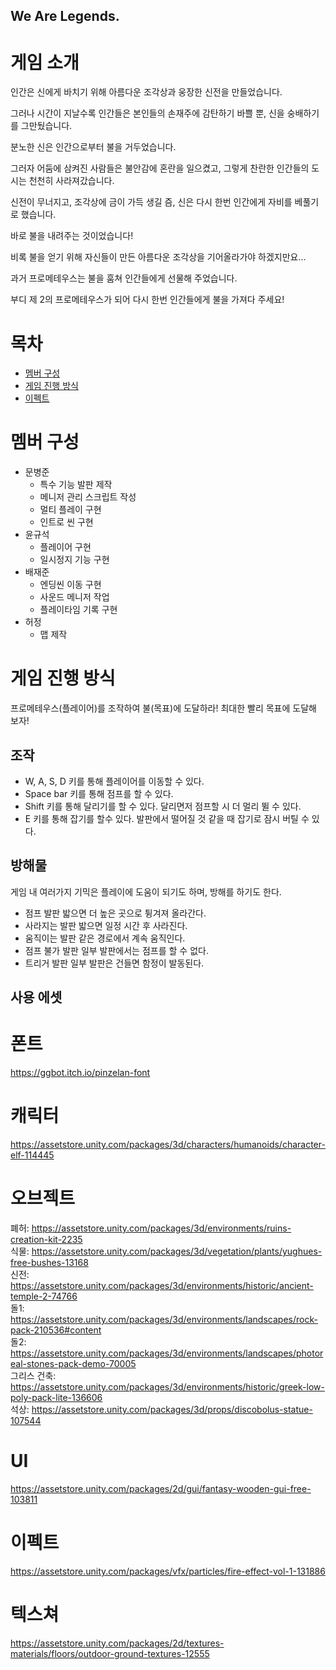 ## We Are Legends.

# 게임 소개

인간은 신에게 바치기 위해 아름다운 조각상과 웅장한 신전을 만들었습니다.

그러나 시간이 지날수록 인간들은 본인들의 손재주에 감탄하기 바쁠 뿐, 신을 숭배하기를 그만뒀습니다.

분노한 신은 인간으로부터 불을 거두었습니다.

그러자 어둠에 삼켜진 사람들은 불안감에 혼란을 일으켰고, 그렇게 찬란한 인간들의 도시는 천천히 사라져갔습니다.

신전이 무너지고, 조각상에 금이 가득 생길 즘, 신은 다시 한번 인간에게 자비를 베풀기로 했습니다.

바로 불을 내려주는 것이었습니다!

비록 불을 얻기 위해 자신들이 만든 아름다운 조각상을 기어올라가야 하겠지만요...


과거 프로메테우스는 불을 훔쳐 인간들에게 선물해 주었습니다.

부디 제 2의 프로메테우스가 되어 다시 한번 인간들에게 불을 가져다 주세요!

# 목차
- [멤버 구성](#멤버-구성)
- [게임 진행 방식](#게임-진행-방식)
- [이펙트](#이펙트)

# 멤버 구성
- 문병준
  - 특수 기능 발판 제작
  - 메니저 관리 스크립트 작성
  - 멀티 플레이 구현
  - 인트로 씬 구현
- 윤규석
  - 플레이어 구현
  - 일시정지 기능 구현
- 배재준
  - 엔딩씬 이동 구현
  - 사운드 메니저 작업
  - 플레이타임 기록 구현
- 허정
  - 맵 제작

 # 게임 진행 방식
 프로메테우스(플레이어)를 조작하여 불(목표)에 도달하라!
 최대한 빨리 목표에 도달해 보자!

 ## 조작
 - W, A, S, D 키를 통해 플레이어를 이동할 수 있다. 
 - Space bar 키를 통해 점프를 할 수 있다. 
 - Shift 키를 통해 달리기를 할 수 있다. 달리면저 점프할 시 더 멀리 뛸 수 있다.
 - E 키를 통해 잡기를 할수 있다. 발판에서 떨어질 것 같을 때 잡기로 잠시 버틸 수 있다.

## 방해물
게임 내 여러가지 기믹은 플레이에 도움이 되기도 하며, 방해를 하기도 한다.
- 점프 발판
  밟으면 더 높은 곳으로 튕겨져 올라간다.
- 사라지는 발판
  밟으면 일정 시간 후 사라진다.
- 움직이는 발판
  같은 경로에서 계속 움직인다.
- 점프 불가 발판
  일부 발판에서는 점프를 할 수 없다.
- 트리거 발판
  일부 발판은 건들면 함정이 발동된다.

## 사용 에셋
# 폰트
https://ggbot.itch.io/pinzelan-font
# 캐릭터
https://assetstore.unity.com/packages/3d/characters/humanoids/character-elf-114445
# 오브젝트
폐허: https://assetstore.unity.com/packages/3d/environments/ruins-creation-kit-2235  
식물: https://assetstore.unity.com/packages/3d/vegetation/plants/yughues-free-bushes-13168  
신전: https://assetstore.unity.com/packages/3d/environments/historic/ancient-temple-2-74766  
돌1: https://assetstore.unity.com/packages/3d/environments/landscapes/rock-pack-210536#content  
돌2: https://assetstore.unity.com/packages/3d/environments/landscapes/photoreal-stones-pack-demo-70005  
그리스 건축: https://assetstore.unity.com/packages/3d/environments/historic/greek-low-poly-pack-lite-136606  
석상: https://assetstore.unity.com/packages/3d/props/discobolus-statue-107544
# UI
https://assetstore.unity.com/packages/2d/gui/fantasy-wooden-gui-free-103811
# 이펙트
https://assetstore.unity.com/packages/vfx/particles/fire-effect-vol-1-131886
# 텍스쳐
https://assetstore.unity.com/packages/2d/textures-materials/floors/outdoor-ground-textures-12555
